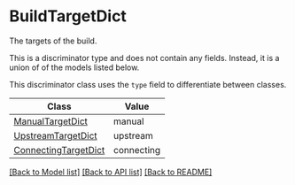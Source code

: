 # BuildTargetDict

The targets of the build.

This is a discriminator type and does not contain any fields. Instead, it is a union
of of the models listed below.

This discriminator class uses the `type` field to differentiate between classes.

| Class | Value
| ------------ | -------------
[ManualTargetDict](ManualTargetDict.md) | manual
[UpstreamTargetDict](UpstreamTargetDict.md) | upstream
[ConnectingTargetDict](ConnectingTargetDict.md) | connecting


[[Back to Model list]](../../README.md#documentation-for-models) [[Back to API list]](../../README.md#documentation-for-api-endpoints) [[Back to README]](../../README.md)
